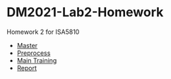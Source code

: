 # DM2021-Lab2-Homework
Homework 2 for ISA5810

- [Master](https://github.com/ARui-tw/DM2022-Lab2-Master)
- [Preprocess](preprocess.ipynb)
- [Main Training](DM2022-Lab2-Homework.ipynb)
- [Report](Report.md)